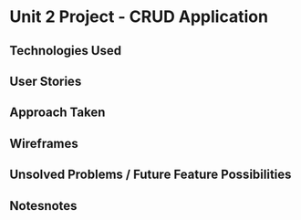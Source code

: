 Unit 2 Project - CRUD Application
======

## Technologies Used



## User Stories


## Approach Taken


## Wireframes


## Unsolved Problems / Future Feature Possibilities


## Notesnotes